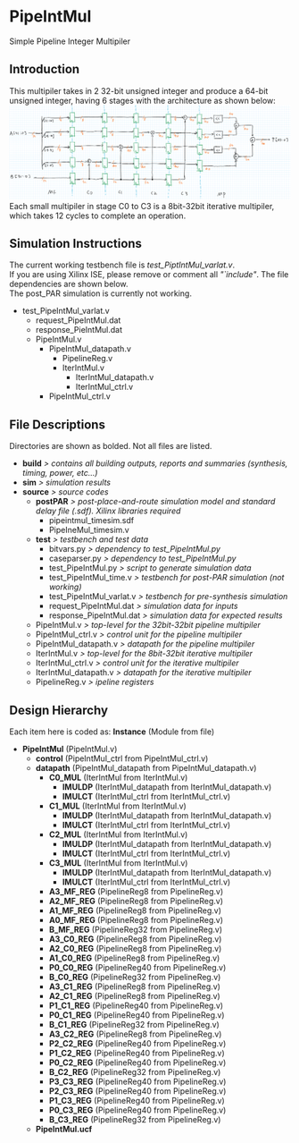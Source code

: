 # PipeIntMul
Simple Pipeline Integer Multipiler

## Introduction
This multipiler takes in 2 32-bit unsigned integer and produce a 64-bit unsigned integer, having 6 stages with the architecture as shown below:  
![Arch](https://github.com/YxdFlare/PipeIntMul/blob/modelsim/2.png)  
Each small multipiler in stage C0 to C3 is a 8bit-32bit iterative multipiler, which takes 12 cycles to complete an operation.

## Simulation Instructions  
The current working testbench file is _test_PiptIntMul_varlat.v_.  
If you are using Xilinx ISE, please remove or comment all _"\`include"_. The file dependencies are shown below.  
The post_PAR simulation is currently not working.

- test_PipeIntMul_varlat.v
  - request_PipeIntMul.dat
  * response_PieIntMul.dat
  * PipeIntMul.v
    * PipeIntMul_datapath.v
      * PipelineReg.v
      * IterIntMul.v
        * IterIntMul_datapath.v
        * IterIntMul_ctrl.v
    * PipeIntMul_ctrl.v

## File Descriptions  
Directories are shown as bolded. Not all files are listed.  

* __build__ _> contains all building outputs, reports and summaries (synthesis, timing, power, etc...)_
* __sim__ _> simulation results_
* __source__ _> source codes_
  * __postPAR__ _> post-place-and-route simulation model and standard delay file (.sdf). Xilinx libraries required_
    * pipeintmul_timesim.sdf
    * PipeIneMul_timesim.v
  * __test__ _> testbench and test data_
    * bitvars.py _> dependency to test_PipeIntMul.py_
    * caseparser.py _> dependency to test_PipeIntMul.py_
    * test_PipeIntMul.py _> script to generate simulation data_
    * test_PipeIntMul_time.v _> testbench for post-PAR simulation (not working)_
    * test_PipeIntMul_varlat.v _> testbench for pre-synthesis simulation_
    * request_PipeIntMul.dat _> simulation data for inputs_
    * response_PipeIntMul.dat _> simulation data for expected results_
  * PipeIntMul.v _> top-level for the 32bit-32bit pipeline multipiler_
  * PipeIntMul_ctrl.v _> control unit for the pipeline multipiler_
  * PipeIntMul_datapath.v _> datapath for the pipeline multipiler_
  * IterIntMul.v _> top-level for the 8bit-32bit iterative multipiler_
  * IterIntMul_ctrl.v _> control unit for the iterative multipiler_
  * IterIntMul_datapath.v _> datapath for the iterative multipiler_
  * PipelineReg.v _> ipeline registers_

## Design Hierarchy  
Each item here is coded as: __Instance__ (Module from file)  

* __PipeIntMul__ (PipeIntMul.v)
  * __control__ (PipeIntMul_ctrl from PipeIntMul_ctrl.v)
  * __datapath__ (PipeIntMul_datapath from PipeIntMul_datapath.v)
    * __C0_MUL__ (IterIntMul from IterIntMul.v)
      * __IMULDP__ (IterIntMul_datapath from IterIntMul_datapath.v)
      * __IMULCT__ (IterIntMul_ctrl from IterIntMul_ctrl.v)
    * __C1_MUL__ (IterIntMul from IterIntMul.v)
      * __IMULDP__ (IterIntMul_datapath from IterIntMul_datapath.v)
      * __IMULCT__ (IterIntMul_ctrl from IterIntMul_ctrl.v)
    * __C2_MUL__ (IterIntMul from IterIntMul.v)
      * __IMULDP__ (IterIntMul_datapath from IterIntMul_datapath.v)
      * __IMULCT__ (IterIntMul_ctrl from IterIntMul_ctrl.v)
    * __C3_MUL__ (IterIntMul from IterIntMul.v)
      * __IMULDP__ (IterIntMul_datapath from IterIntMul_datapath.v)
      * __IMULCT__ (IterIntMul_ctrl from IterIntMul_ctrl.v)
    * __A3_MF_REG__ (PipelineReg8 from PipelineReg.v)
    * __A2_MF_REG__ (PipelineReg8 from PipelineReg.v)
    * __A1_MF_REG__ (PipelineReg8 from PipelineReg.v)
    * __A0_MF_REG__ (PipelineReg8 from PipelineReg.v)
    * __B_MF_REG__ (PipelineReg32 from PipelineReg.v)
    * __A3_C0_REG__ (PipelineReg8 from PipelineReg.v)
    * __A2_C0_REG__ (PipelineReg8 from PipelineReg.v)
    * __A1_C0_REG__ (PipelineReg8 from PipelineReg.v)
    * __P0_C0_REG__ (PipelineReg40 from PipelineReg.v)
    * __B_C0_REG__ (PipelineReg32 from PipelineReg.v)
    * __A3_C1_REG__ (PipelineReg8 from PipelineReg.v)
    * __A2_C1_REG__ (PipelineReg8 from PipelineReg.v)
    * __P1_C1_REG__ (PipelineReg40 from PipelineReg.v)
    * __P0_C1_REG__ (PipelineReg40 from PipelineReg.v)
    * __B_C1_REG__ (PipelineReg32 from PipelineReg.v)
    * __A3_C2_REG__ (PipelineReg8 from PipelineReg.v)
    * __P2_C2_REG__ (PipelineReg40 from PipelineReg.v)
    * __P1_C2_REG__ (PipelineReg40 from PipelineReg.v)
    * __P0_C2_REG__ (PipelineReg40 from PipelineReg.v)
    * __B_C2_REG__ (PipelineReg32 from PipelineReg.v)
    * __P3_C3_REG__ (PipelineReg40 from PipelineReg.v)
    * __P2_C3_REG__ (PipelineReg40 from PipelineReg.v)
    * __P1_C3_REG__ (PipelineReg40 from PipelineReg.v)
    * __P0_C3_REG__ (PipelineReg40 from PipelineReg.v)
    * __B_C3_REG__ (PipelineReg32 from PipelineReg.v)
  * __PipeIntMul.ucf__
